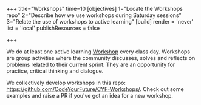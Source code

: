 +++
title="Workshops"
time=10
[objectives]
1="Locate the Workshops repo"
2="Describe how we use workshops during Saturday sessions"
3="Relate the use of workshops to active learning"
[build]
  render = 'never'
  list = 'local'
  publishResources = false

+++

We do at least one active learning [Workshop](https://github.com/CodeYourFuture/CYF-Workshops/) every class day. Workshops are group activities where the community discusses, solves and reflects on problems related to their current sprint. They are an opportunity for practice, critical thinking and dialogue.

We collectively develop workshops in this repo: https://github.com/CodeYourFuture/CYF-Workshops/. Check out some examples and raise a PR if you've got an idea for a new workshop.
